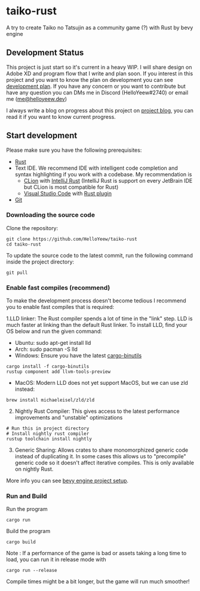 # taiko-rust

A try to create Taiko no Tatsujin as a community game (?) with Rust by bevy engine

## Development Status

This project is just start so it's current in a heavy WIP. I will share design on Adobe XD and program flow that I write
and plan soon. If you interest in this project and you want to know the plan on development you can see [development plan](https://github.com/HelloYeew/taiko-rust/projects/1). If you have any concern or you want to contribute but have any question you can DMs me in Discord (HelloYeew#2740) or email me (me@helloyeew.dev)

I always write a blog on progress about this project on [project blog](https://taiko-rust-blog.helloyeew.dev/), you can read it if you want to know current progress.

## Start development

Please make sure you have the following prerequisites:

- [Rust](https://www.rust-lang.org/)
- Text IDE. We recommend IDE with intelligent code completion and syntax highlighting if you work with a codebase. My recommendation is
  - [CLion](https://www.jetbrains.com/clion/) with [IntelliJ Rust](https://www.jetbrains.com/rust/) (IntelliJ Rust is support on every JetBrain IDE but CLion is most compatible for Rust)
  - [Visual Studio Code](https://code.visualstudio.com/) with [Rust plugin](https://marketplace.visualstudio.com/items?itemName=rust-lang.rust)
- [Git](https://git-scm.com/)

### Downloading the source code

Clone the repository:

```shell
git clone https://github.com/HelloYeew/taiko-rust
cd taiko-rust
```

To update the source code to the latest commit, run the following command inside the project directory:

```shell
git pull
```

### Enable fast compiles (recommend)

To make the development process doesn't become tedious I recommend you to enable fast compiles that is required:

1.LLD linker: The Rust compiler spends a lot of time in the "link" step. LLD is much faster at linking than the default Rust linker. To install LLD, find your OS below and run the given command:

- Ubuntu: sudo apt-get install lld
- Arch: sudo pacman -S lld
- Windows: Ensure you have the latest [cargo-binutils](https://github.com/rust-embedded/cargo-binutils)

```shell
cargo install -f cargo-binutils
rustup component add llvm-tools-preview
```
- MacOS: Modern LLD does not yet support MacOS, but we can use zld instead:

```shell
brew install michaeleisel/zld/zld
```

2. Nightly Rust Compiler: This gives access to the latest performance improvements and "unstable" optimizations

```shell
# Run this in project directory
# Install nightly rust compiler
rustup toolchain install nightly
```

3. Generic Sharing: Allows crates to share monomorphized generic code instead of duplicating it. In some cases this allows us to "precompile" generic code so it doesn't affect iterative compiles. This is only available on nightly Rust.

More info you can see [bevy engine project setup](https://bevyengine.org/learn/book/getting-started/setup/).

### Run and Build

Run the program

```shell
cargo run
```

Build the program

```shell
cargo build
```

Note : If a performance of the game is bad or assets taking a long time to load, you can run it in release mode with

```shell
cargo run --release
```

Compile times might be a bit longer, but the game will run much smoother!
